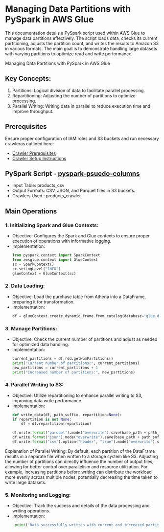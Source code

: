 # Managing Data Partitions with PySpark in AWS Glue
This documentation details a PySpark script used within AWS Glue to manage data partitions effectively. The script loads data, checks its current partitioning, adjusts the partition count, and writes the results to Amazon S3 in various formats. The main goal is to demonstrate handling large datasets with varying partitions to optimize read and write performance.

Managing Data Partitions with PySpark in AWS Glue
## Key Concepts:
1. Partitions: Logical division of data to facilitate parallel processing.
2. Repartitioning: Adjusting the number of partitions to optimize processing.
3. Parallel Writing: Writing data in parallel to reduce execution time and improve throughput.

## Prerequisites
Ensure proper configuration of IAM roles and S3 buckets and run necessary crawleras outlined here:

* [Crawler Prerequisites](/crawler-prerequisites.md)
* [Crawler Setup Instructions](/set-up-instructions.md)
  
##  PySpark Script - [pyspark-psuedo-columns](../glue-code/ti-pyspark-psuedo.py)
* Input Table: products_csv
* Output Formats: CSV, JSON, and Parquet files in S3 buckets.
* Crawlers Used : products_crawler

## Main Operations
### 1. Initializing Spark and Glue Contexts:
  * Objective: Configures the Spark and Glue contexts to ensure proper execution of operations with informative logging.
  * Implementation:
    ```python
    from pyspark.context import SparkContext
    from awsglue.context import GlueContext
    sc = SparkContext()
    sc.setLogLevel("INFO")
    glueContext = GlueContext(sc)
    ```
### 2. Data Loading:
  * Objective: Load the purchase table from Athena into a DataFrame, preparing it for transformation.
  * Implementation:
    ```python
    df = glueContext.create_dynamic_frame.from_catalog(database="glue_db", table_name="products_csv").toDF()
    ```
### 3. Manage Partitions:
  * Objective: Check the current number of partitions and adjust as needed for optimized data handling.
  * Implementation:
    ```python
    current_partitions = df.rdd.getNumPartitions()
    print("Current number of partitions:", current_partitions)
    new_partitions = current_partitions + 1
    print("Increased number of partitions:", new_partitions)
    ```

### 4. Parallel Writing to S3:
  * Objective: Utilize repartitioning to enhance parallel writing to S3, improving data write performance.
  * Implementation:
    ```python
    def write_data(df, path_suffix, repartition=None):
    if repartition is not None:
        df = df.repartition(repartition)
    
    df.write.format("parquet").mode("overwrite").save(base_path + path_suffix + "parquet/")
    df.write.format("json").mode("overwrite").save(base_path + path_suffix + "json/")
    df.write.format("csv").option("header", "true").mode("overwrite").save(base_path + path_suffix + "csv/")
    ```
  Explanation of Parallel Writing:
  By default, each partition of the DataFrame results in a separate file when written to a storage system like S3. Adjusting the number of partitions can directly influence the number of output files, allowing for better control over parallelism and resource utilization.
  For example, increasing partitions before writing can distribute the workload more evenly across multiple nodes, potentially decreasing the time taken to write large datasets.
  
### 5. Monitoring and Logging:
  * Objective: Track the success and details of the data processing and writing operations.
  * Implementation:
    ```python
     print("Data successfully written with current and increased partitions to S3.")
    ```
